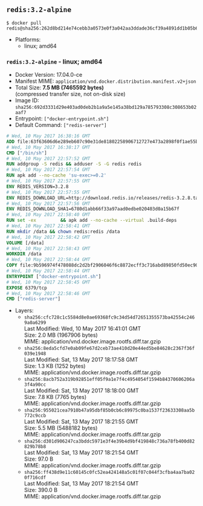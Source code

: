 ## `redis:3.2-alpine`

```console
$ docker pull redis@sha256:262d8bd214e74cebb3a0573e0f3a042aa3ddade36cf39a4891dd1b05b636bc55
```

-	Platforms:
	-	linux; amd64

### `redis:3.2-alpine` - linux; amd64

-	Docker Version: 17.04.0-ce
-	Manifest MIME: `application/vnd.docker.distribution.manifest.v2+json`
-	Total Size: **7.5 MB (7465592 bytes)**  
	(compressed transfer size, not on-disk size)
-	Image ID: `sha256:692d3331d29e403ad0deb2b1a9a5e145a38bd129a785793308c308653b02aaf7`
-	Entrypoint: `["docker-entrypoint.sh"]`
-	Default Command: `["redis-server"]`

```dockerfile
# Wed, 10 May 2017 16:38:16 GMT
ADD file:63f63606d6e289eb607c90e31de81802258906712727e473a2898f0f1ae55bb5 in / 
# Wed, 10 May 2017 16:38:17 GMT
CMD ["/bin/sh"]
# Wed, 10 May 2017 22:57:52 GMT
RUN addgroup -S redis && adduser -S -G redis redis
# Wed, 10 May 2017 22:57:54 GMT
RUN apk add --no-cache 'su-exec>=0.2'
# Wed, 10 May 2017 22:57:55 GMT
ENV REDIS_VERSION=3.2.8
# Wed, 10 May 2017 22:57:55 GMT
ENV REDIS_DOWNLOAD_URL=http://download.redis.io/releases/redis-3.2.8.tar.gz
# Wed, 10 May 2017 22:57:56 GMT
ENV REDIS_DOWNLOAD_SHA1=6780d1abb66f33a97aad0edbe020403d0a15b67f
# Wed, 10 May 2017 22:58:40 GMT
RUN set -ex 		&& apk add --no-cache --virtual .build-deps 		gcc 		linux-headers 		make 		musl-dev 		tar 		&& wget -O redis.tar.gz "$REDIS_DOWNLOAD_URL" 	&& echo "$REDIS_DOWNLOAD_SHA1 *redis.tar.gz" | sha1sum -c - 	&& mkdir -p /usr/src/redis 	&& tar -xzf redis.tar.gz -C /usr/src/redis --strip-components=1 	&& rm redis.tar.gz 		&& grep -q '^#define CONFIG_DEFAULT_PROTECTED_MODE 1$' /usr/src/redis/src/server.h 	&& sed -ri 's!^(#define CONFIG_DEFAULT_PROTECTED_MODE) 1$!\1 0!' /usr/src/redis/src/server.h 	&& grep -q '^#define CONFIG_DEFAULT_PROTECTED_MODE 0$' /usr/src/redis/src/server.h 		&& make -C /usr/src/redis 	&& make -C /usr/src/redis install 		&& rm -r /usr/src/redis 		&& apk del .build-deps
# Wed, 10 May 2017 22:58:41 GMT
RUN mkdir /data && chown redis:redis /data
# Wed, 10 May 2017 22:58:42 GMT
VOLUME [/data]
# Wed, 10 May 2017 22:58:43 GMT
WORKDIR /data
# Wed, 10 May 2017 22:58:44 GMT
COPY file:9b596974f478088dc2d2bf2906046f6c8872ecff3c716abd89850fd50ec90c47 in /usr/local/bin/ 
# Wed, 10 May 2017 22:58:44 GMT
ENTRYPOINT ["docker-entrypoint.sh"]
# Wed, 10 May 2017 22:58:45 GMT
EXPOSE 6379/tcp
# Wed, 10 May 2017 22:58:46 GMT
CMD ["redis-server"]
```

-	Layers:
	-	`sha256:cfc728c1c5584d8e0ae69368fc9c34d54d72651355573ba42554c2469a0a6299`  
		Last Modified: Wed, 10 May 2017 16:41:01 GMT  
		Size: 2.0 MB (1967906 bytes)  
		MIME: application/vnd.docker.image.rootfs.diff.tar.gzip
	-	`sha256:8eda5cfd7e0ab09fe67d2ceb73ae410d20e44ed5be84628c2367f36f039e1948`  
		Last Modified: Sat, 13 May 2017 18:17:58 GMT  
		Size: 1.3 KB (1252 bytes)  
		MIME: application/vnd.docker.image.rootfs.diff.tar.gzip
	-	`sha256:8acb752a319b92851eff05f9a1e7f4c4954054f1594b84370606206a3f4a90cc`  
		Last Modified: Sat, 13 May 2017 18:18:00 GMT  
		Size: 7.8 KB (7765 bytes)  
		MIME: application/vnd.docker.image.rootfs.diff.tar.gzip
	-	`sha256:955021cea7910b47a95dbf85b0cb6c89975c0ba1537f23633308aa5b772c9ccb`  
		Last Modified: Sat, 13 May 2017 18:21:55 GMT  
		Size: 5.5 MB (5488182 bytes)  
		MIME: application/vnd.docker.image.rootfs.diff.tar.gzip
	-	`sha256:d301d906247ca3bddc5971e3f4e39b4d9bf419848c736a78fb400d82829b78b8`  
		Last Modified: Sat, 13 May 2017 18:21:54 GMT  
		Size: 97.0 B  
		MIME: application/vnd.docker.image.rootfs.diff.tar.gzip
	-	`sha256:ff438d9e11c60145c0fc52ea424148a5c01f07c044f3cfba4aa7ba020f716cdf`  
		Last Modified: Sat, 13 May 2017 18:21:54 GMT  
		Size: 390.0 B  
		MIME: application/vnd.docker.image.rootfs.diff.tar.gzip
